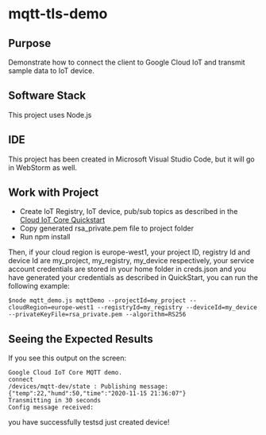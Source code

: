 # mqtt-tls-demo
## Purpose
Demonstrate how to connect the client to Google Cloud IoT and transmit sample data to IoT device.

## Software Stack
This project uses Node.js

## IDE 
This project has been created in Microsoft Visual Studio Code, but it will go in WebStorm as well.

## Work with Project

* Create IoT Registry, IoT device, pub/sub topics as described in the [Cloud IoT Core Quickstart](https://cloud.google.com/iot/docs/quickstart)
* Copy generated rsa_private.pem file to project folder
* Run npm install

Then, if your cloud region is europe-west1, your project ID, registry Id and device Id are my_project, my_registry, my_device respectively, your service account credentials are stored in your home folder in creds.json and you have generated your credentials as described in QuickStart, you can run the following example:

```
$node mqtt_demo.js mqttDemo --projectId=my_project --cloudRegion=europe-west1 --registryId=my_registry --deviceId=my_device --privateKeyFile=rsa_private.pem --algorithm=RS256
```

## Seeing the Expected Results
If you see this output on the screen:

```
Google Cloud IoT Core MQTT demo.
connect
/devices/mqtt-dev/state : Publishing message: {"temp":22,"humd":50,"time":"2020-11-15 21:36:07"}
Transmitting in 30 seconds
Config message received: 
```
you have successfully testsd just created device!


